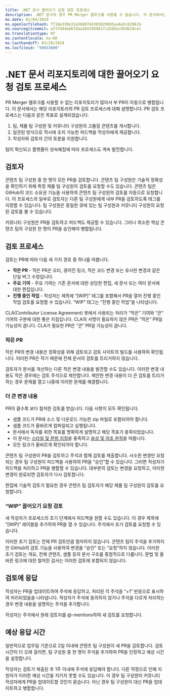 ```yaml
---
title: .NET 문서 끌어오기 요청 검토 프로세스
description: .NET 문서의 경우 PR Merger 웹후크를 사용할 수 없습니다. 이 문서에서는 해당 리포지토리의 PR 프로세스에 대해 설명합니다.
ms.date: 01/04/2019
ms.openlocfilehash: f710e330e31e56887d43030290d5aa6a5c62961b
ms.sourcegitcommit: af37d44eb67daa2841959817cd205ec95db18cec
ms.translationtype: HT
ms.contentlocale: ko-KR
ms.lasthandoff: 03/29/2019
ms.locfileid: "58653600"
---
```

# <a name="pull-request-review-process-for-the-net-docs-repositories"></a>.NET 문서 리포지토리에 대한 끌어오기 요청 검토 프로세스

PR Merger 웹후크를 사용할 수 없는 리포지토리가 많아서 부 PR이 자동으로 병합됩니다. 이 문서에서는 해당 리포지토리의 PR 검토 프로세스에 대해 설명합니다. PR 검토 프로세스는 다음과 같은 목표로 설계되었습니다.

1. 팀, 제품 팀 구성원 및 커뮤니티 구성원의 고품질 콘텐츠를 게시합니다.
1. 일관된 방식으로 적시에 조치 가능한 피드백을 작성자에게 제공합니다.
1. 작성자와 검토자 간의 토론을 지원합니다.

팀이 혁신되고 플랫폼이 성숙해짐에 따라 프로세스도 계속 발전합니다.

## <a name="reviewers"></a>검토자

콘텐츠 팀 구성원 중 한 명이 모든 PR을 검토합니다. 콘텐츠 팀 구성원은 기술적 정확성을 확인하기 위해 특정 제품 팀 구성원의 검토를 요청할 수도 있습니다. 콘텐츠 팀은 GitHub의 코드 소유권 기능을 사용하여 콘텐츠 팀 구성원의 검토를 자동으로 요청합니다. 이 프로세스의 일부로 검토자는 다른 팀 구성원에게 내부 PR을 검토하도록 태그를 지정할 수 있습니다. 팀 구성원은 동일한 큐에 있는 팀 구성원과 커뮤니티 구성원의 요청된 검토를 볼 수 있습니다.

커뮤니티 구성원은 PR을 검토하고 피드백도 제공할 수 있습니다. 그러나 최소한 핵심 콘텐츠 팀의 구성원 한 명이 PR을 승인해야 병합됩니다.

## <a name="review-process"></a>검토 프로세스

검토는 PR에 따라 다음 세 가지 경로 중 하나를 따릅니다.

- **작은 PR** - 작은 PR은 오타, 끊어진 링크, 작은 코드 변경 또는 유사한 변경과 같은 단일 버그 수정입니다.
- **주요 기여** - 주요 기여는 기존 문서에 대한 상당한 편집, 새 문서 또는 여러 문서에 대한 편집입니다.
- **진행 중인 작업** - 작성자는 제목에 “[WIP]” 태그를 포함해서 PR을 열어 진행 중인 작업 검토를 요청할 수 있습니다. “WIP” 태그는 “진행 중인 작업”을 나타냅니다. 

CLA(Contributor License Agreement) 봇에서 사용되는 처리가 “작은” 기여와 “큰” 기여의 구분에 대한 좋은 지침입니다. CLA의 서명이 필요하지 않은 PR은 “작은” PR일 가능성이 큽니다. CLA가 필요한 PR은 “큰” PR일 가능성이 큽니다.

### <a name="small-prs"></a>작은 PR

작은 PR의 변경 내용은 정확성을 위해 검토되고 검토 사이트의 빌드를 사용하여 확인됩니다. 이러한 PR은 작기 때문에 전체 문서의 검토를 트리거하지 않습니다. 

검토자가 문서를 개선하는 다른 작은 변경 내용을 발견할 수도 있습니다. 이러한 변경 내용도 작은 경우에는 검토 주석으로 제안합니다. 제안한 변경 내용이 더 큰 검토를 트리거하는 경우 문제를 열고 나중에 이러한 문제를 해결합니다. 

### <a name="larger-changes"></a>더 큰 변경 내용

PR이 클수록 보다 철저한 검토를 받습니다. 다음 사항이 모두 확인됩니다.

- 샘플 코드가 PR에 소스 및 다운로드 가능한 zip 파일로 포함되어야 합니다.
- 샘플 코드가 올바르게 컴파일되고 실행됩니다.
- 문서에서 독자를 위한 목표를 명확하게 설명하고 해당 목표가 충족되었습니다.
- 이 문서는 [스타일 및 문법 지침](dotnet-style-guide.md)을 충족하고 [음성 및 어조 원칙](dotnet-voice-tone.md)을 따릅니다.
- 모든 링크가 올바르게 확인되어야 합니다.

콘텐츠 팀 구성원이 PR을 검토하고 주석과 함께 검토를 제출합니다. 사소한 변경만 요청되는 경우 팀 구성원이 피드백을 사용하여 PR을 “승인”할 수 있습니다. 그러면 작성자가 피드백을 처리하고 PR을 병합할 수 있습니다. 대부분의 검토는 변경을 요청하고, 이러한 변경이 완료되면 검토자가 다시 검토합니다.

편집에 기술적 검토가 필요한 경우 콘텐츠 팀 검토자가 해당 제품 팀 구성원의 검토를 요청합니다.

### <a name="review-wip-pull-requests"></a>“WIP” 끌어오기 요청 검토

새 작성자가 프로세스의 초기 단계에서 피드백을 원할 수도 있습니다. 이 경우 제목에 “[WIP]” 레이블을 추가하여 PR을 열 수 있습니다. 주석에서 초기 검토를 요청할 수 있습니다.

이러한 초기 검토는 전체 PR 검토만큼 철저하지 않습니다. 콘텐츠 팀이 주석을 추가하지만 GitHub의 검토 기능을 사용하여 변경을 “승인” 또는 “요청”하지 않습니다. 이러한 초기 검토는 개요, 전체 콘텐츠, 샘플 등의 문서 구조를 중점적으로 다룹니다. 문법 및 올바른 링크에 대한 철저한 검사는 이러한 검토에 포함되지 않습니다.

## <a name="respond-to-reviews"></a>검토에 응답

작성자는 PR을 업데이트하여 주석에 응답하고, 처리된 각 주석을 “+1” 반응으로 표시하여 처리되었음을 나타냅니다. 작성자가 주석에 동의하지 않거나 주석을 다르게 처리하는 경우 변경 내용을 설명하는 주석을 추가합니다.

작성자는 주석에서 원래 검토자를 @-mentions하여 새 검토를 요청합니다. 

## <a name="response-time-expectations"></a>예상 응답 시간

일반적으로 업무일 기준으로 2일 이내에 콘텐츠 팀 구성원이 새 PR을 검토합니다. 검토 시간이 더 오래 걸리면, 팀 구성원 중 한 명이 주석을 추가하여 PR을 인정하고 예상 시간을 설정합니다.

작성자는 검토가 제출된 후 1주 이내에 주석에 응답해야 합니다. 다른 약정으로 인해 지원자가 이러한 예상 시간을 지키지 못할 수도 있습니다. 이 경우 팀 구성원이 커뮤니티 작성자에게 PR을 업데이트할 것인지 묻습니다. 아닌 경우 팀 구성원이 대신 PR을 업데이트하고 병합합니다.
